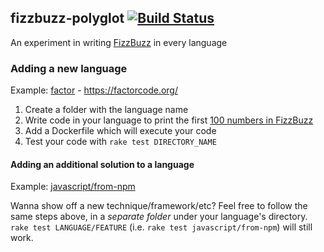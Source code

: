 ## fizzbuzz-polyglot [![Build Status](https://travis-ci.org/jdan/fizzbuzz-polyglot.svg?branch=main)](https://travis-ci.org/jdan/fizzbuzz-polyglot)

An experiment in writing [FizzBuzz](https://en.wikipedia.org/wiki/Fizz_buzz)
in every language

### Adding a new language

Example: [factor](/blob/main/factor) - https://factorcode.org/

1. Create a folder with the language name
2. Write code in your language to print the first [100 numbers in FizzBuzz](/blob/main/fizzbuzz.example)
3. Add a Dockerfile which will execute your code
4. Test your code with `rake test DIRECTORY_NAME`

#### Adding an additional solution to a language

Example: [javascript/from-npm](/blob/main/javascript/from-npm)

Wanna show off a new technique/framework/etc? Feel free to follow the same steps
above, in a _separate folder_ under your language's directory.
`rake test LANGUAGE/FEATURE` (i.e. `rake test javascript/from-npm`) will still work.
